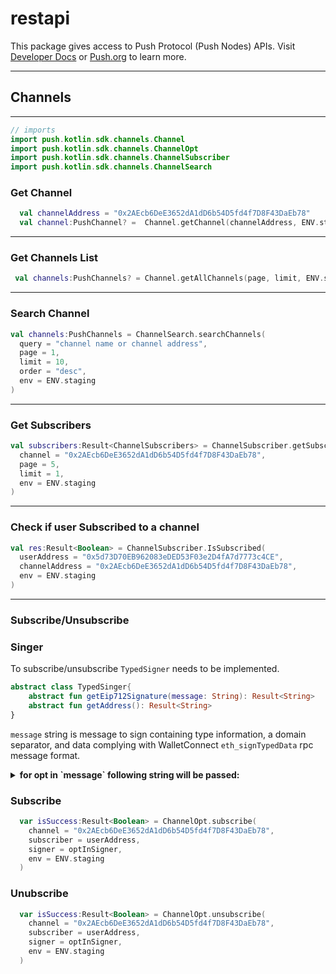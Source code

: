 # restapi
This package gives access to Push Protocol (Push Nodes) APIs. Visit [Developer Docs](https://docs.push.org/developers) or [Push.org](https://push.org) to learn more.

-----
## Channels

-----

```kotlin
// imports
import push.kotlin.sdk.channels.Channel
import push.kotlin.sdk.channels.ChannelOpt
import push.kotlin.sdk.channels.ChannelSubscriber
import push.kotlin.sdk.channels.ChannelSearch
```


### Get Channel

```kotlin
  val channelAddress = "0x2AEcb6DeE3652dA1dD6b54D5fd4f7D8F43DaEb78"
  val channel:PushChannel? =  Channel.getChannel(channelAddress, ENV.staging)
```

-----

### Get Channels List
```kotlin
 val channels:PushChannels? = Channel.getAllChannels(page, limit, ENV.staging)
```

----

### Search Channel

```kotlin
val channels:PushChannels = ChannelSearch.searchChannels(
  query = "channel name or channel address",
  page = 1, 
  limit = 10, 
  order = "desc", 
  env = ENV.staging 
)
```

-----

### Get Subscribers
```kotlin
val subscribers:Result<ChannelSubscribers> = ChannelSubscriber.getSubscribers(
  channel = "0x2AEcb6DeE3652dA1dD6b54D5fd4f7D8F43DaEb78", 
  page = 5, 
  limit = 1, 
  env = ENV.staging
)
```

---

### Check if user Subscribed to a channel
```kotlin
val res:Result<Boolean> = ChannelSubscriber.IsSubscribed(
  userAddress = "0x5d73D70EB962083eDED53F03e2D4fA7d7773c4CE", 
  channelAddress = "0x2AEcb6DeE3652dA1dD6b54D5fd4f7D8F43DaEb78", 
  env = ENV.staging
)
```

---


### Subscribe/Unsubscribe

### Singer
To subscribe/unsubscribe `TypedSigner` needs to be implemented.

```kotlin
abstract class TypedSinger{
    abstract fun getEip712Signature(message: String): Result<String>
    abstract fun getAddress(): Result<String>
}
```

`message` string is message to sign containing type information, a domain separator, and data complying with WalletConnect `eth_signTypedData` rpc message format.

<details>
  <summary><b>for opt in `message` following string will be passed:</b></summary>

  ```json
  {
    "types":{
      "Subscribe":[
        {
          "name":"channel",
          "type":"address"
        },
        {
          "name":"subscriber",
          "type":"address"
        },
        {
          "name":"action",
          "type":"string"
        }
      ],
      "EIP712Domain":[
        {
          "name":"name",
          "type":"string"
        },
        {
          "name":"chainId",
          "type":"uint256"
        },
        {
          "name":"verifyingContract",
          "type":"address"
        }
      ]
    },
    "primaryType":"Subscribe",
    "domain":{
      "name":"EPNS COMM V1",
      "chainId":5,
      "verifyingContract":"0xb3971BCef2D791bc4027BbfedFb47319A4AAaaAa"
    },
    "message":{
      "channel":"Channel Address",
      "subscriber":"Subscriber Address",
      "action":"Subscribe"
    }
  }
  ```
</details>


### Subscribe
```kotlin
  var isSuccess:Result<Boolean> = ChannelOpt.subscribe(
    channel = "0x2AEcb6DeE3652dA1dD6b54D5fd4f7D8F43DaEb78", 
    subscriber = userAddress, 
    signer = optInSigner, 
    env = ENV.staging
  )
```


### Unubscribe
```kotlin
  var isSuccess:Result<Boolean> = ChannelOpt.unsubscribe(
    channel = "0x2AEcb6DeE3652dA1dD6b54D5fd4f7D8F43DaEb78", 
    subscriber = userAddress, 
    signer = optInSigner, 
    env = ENV.staging
  )
```